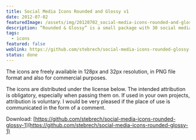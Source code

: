 ```yaml
---
title: Social Media Icons Rounded and Glossy v1
date: 2012-07-02
featuredImage: /assets/img/20120702_social-media-icons-rounded-and-glossy-v1.jpg
description: “Rounded & Glossy” is a small package with 30 social media icons. The icons have a rounded shape with a glossy effect.
tags:
  - icons
featured: false
weblink: https://github.com/stebrech/social-media-icons-rounded-glossy-1
status: done
---
```

The icons are freely available in 128px and 32px resolution, in PNG file format and also for commercial purposes.

The icons are distributed under the license below. The intended attribution is obligatory, especially when passing them on. If used in your own projects, attribution is voluntary. I would be very pleased if the place of use is communicated in the form of a comment.

Download: [https://github.com/stebrech/social-media-icons-rounded-glossy-1](https://github.com/stebrech/social-media-icons-rounded-glossy-1)
